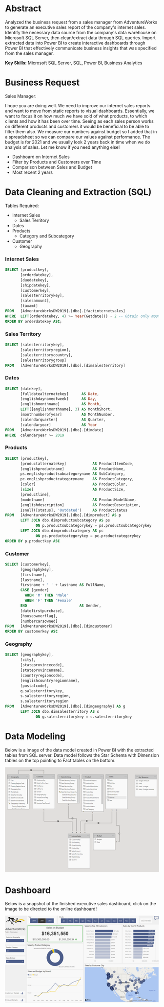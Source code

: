 # Abstract
Analyzed the business request from a sales manager from AdventureWorks to generate an executive sales report of the company's internet sales. Identify the necessary data source from the company's data warehouse on Microsoft SQL Server, then clean/extract data through SQL queries. Import extracted data into Power BI to create interactive dashboards through Power BI that effectively communicate business insights that was specified from the sales manager.

**Key Skills:** Microsoft SQL Server, SQL, Power BI, Business Analytics

# Business Request

Sales Manager:

I hope you are doing well. We need to improve our internet sales reports and want to move from static reports to visual dashboards.
Essentially, we want to focus it on how much we have sold of what products, to which clients and how it has been over time.
Seeing as each sales person works on different products and customers it would be beneficial to be able to filter them also.
We measure our numbers against budget so I added that in a spreadsheet so we can compare our values against performance. 
The budget is for 2021 and we usually look 2 years back in time when we do analysis of sales.
Let me know if you need anything else!

- Dashboard on Internet Sales
- Filter by Products and Customers over Time
- Comparison between Sales and Budget
- Most recent 2 years

# Data Cleaning and Extraction (SQL)

Tables Required:
- Internet Sales
  - Sales Territory
- Dates
- Products
  - Category and Subcategory   
- Customer
  - Geography

### Internet Sales
```sql
SELECT [productkey],
       [orderdatekey],
       [duedatekey],
       [shipdatekey],
       [customerkey],
       [salesterritorykey],
       [salesamount],
       [taxamt]
FROM   [AdventureWorksDW2019].[dbo].[factinternetsales]
WHERE  LEFT(orderdatekey, 4) >= Year(Getdate()) - 2 -- Obtain only most recent 2 years
ORDER BY orderdatekey ASC; 
```

### Sales Territory
```sql
SELECT [salesterritorykey],
       [salesterritoryregion],
       [salesterritorycountry],
       [salesterritorygroup]
FROM   [AdventureWorksDW2019].[dbo].[dimsalesterritory] 
```

### Dates
```sql
SELECT [datekey],
       [fulldatealternatekey]      AS Date,
       [englishdaynameofweek]      AS Day,
       [englishmonthname]          AS Month,
       LEFT([englishmonthname], 3) AS MonthShort,
       [monthnumberofyear]         AS MonthNumber,
       [calendarquarter]           AS Quarter,
       [calendaryear]              AS Year
FROM   [AdventureWorksDW2019].[dbo].[dimdate]
WHERE  calendaryear >= 2019 
```

### Products
```sql
SELECT [productkey],
       [productalternatekey]            AS ProductItemCode,
       [englishproductname]             AS ProductName,
       ps.englishproductsubcategoryname AS SubCategory,
       pc.englishproductcategoryname    AS ProductCategory,
       [color]                          AS ProductColor,
       [size]                           AS ProductSize,
       [productline],
       [modelname]                      AS ProductModelName,
       [englishdescription]             AS ProductDescription,
       Isnull([status], 'Outdated')     AS ProductStatus
FROM   [AdventureWorksDW2019].[dbo].[dimproduct] AS p
       LEFT JOIN dbo.dimproductsubcategory AS ps
              ON p.productsubcategorykey = ps.productsubcategorykey
       LEFT JOIN dbo.dimproductcategory AS pc
              ON ps.productcategorykey = pc.productcategorykey
ORDER BY p.productkey ASC 
```

### Customer
```sql
SELECT [customerkey],
       [geographykey],
       [firstname],
       [lastname],
       firstname + ' ' + lastname AS FullName,
       CASE [gender]
         WHEN 'M' THEN 'Male'
         WHEN 'F' THEN 'Female'
       END                        AS Gender,
       [datefirstpurchase],
       [houseownerflag],
       [numbercarsowned]
FROM   [AdventureWorksDW2019].[dbo].[dimcustomer]
ORDER BY customerkey ASC 
```

### Geography
```sql
SELECT [geographykey],
       [city],
       [stateprovincecode],
       [stateprovincename],
       [countryregioncode],
       [englishcountryregionname],
       [postalcode],
       g.salesterritorykey,
       s.salesterritoryregion,
       s.salesterritoryregion
FROM   [AdventureWorksDW2019].[dbo].[dimgeography] AS g
       LEFT JOIN dbo.dimsalesterritory AS s
              ON g.salesterritorykey = s.salesterritorykey 
```

# Data Modeling
Below is a image of the data model created in Power BI with the extracted tables from SQL server. Data model follows the Star Schema with Dimension tables on the top pointing to Fact tables on the bottom.

![](/images/datamodel.PNG)

# Dashboard
Below is a snapshot of the finished executive sales dashboard, click on the image to be directed to the online dashboard!

[![name](/images/dashboard.PNG)](https://app.powerbi.com/view?r=eyJrIjoiOGM2YzRlMzEtOGU0YS00MDBlLWEwNDAtOGVjNTAyZTQ3YzA0IiwidCI6ImUzNWZkZDkzLTAxM2QtNDc3MC1hZDNmLTgwZGJmNWUxNmEzNSJ9&pageName=ReportSection)
